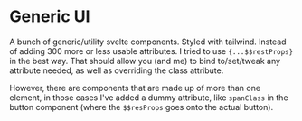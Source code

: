# Generic UI

A bunch of generic/utility svelte components. Styled with tailwind. Instead of adding 300 more or less usable attributes. I tried to use `{...$$restProps}` in the best way. That should allow you (and me) to bind to/set/tweak any attribute needed, as well as overriding the class attribute.

However, there are components that are made up of more than one element, in those cases I've added a dummy attribute, like `spanClass` in the button component (where the `$$resProps` goes onto the actual button).